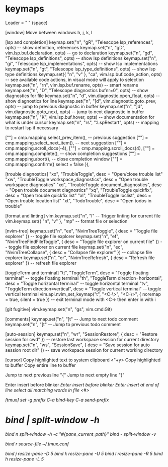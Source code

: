 # keymaps

Leader = " " (space)

[window]
Move between windows <C-w> h, j, k, l

[lsp and completion]
keymap.set("n", "gR", "<cmd>Telescope lsp_references<CR>", opts) -- show definition, references
keymap.set("n", "gD", vim.lsp.buf.declaration, opts) -- go to declaration
keymap.set("n", "gd", "<cmd>Telescope lsp_definitions<CR>", opts) -- show lsp definitions
keymap.set("n", "gi", "<cmd>Telescope lsp_implementations<CR>", opts) -- show lsp implementations
keymap.set("n", "gt", "<cmd>Telescope lsp_type_definitions<CR>", opts) -- show lsp type definitions
keymap.set({ "n", "v" }, "<leader>ca", vim.lsp.buf.code_action, opts) -- see available code actions, in visual mode will apply to selection
keymap.set("n", "<leader>rn", vim.lsp.buf.rename, opts) -- smart rename
keymap.set("n", "<leader>D", "<cmd>Telescope diagnostics bufnr=0<CR>", opts) -- show diagnostics for file
keymap.set("n", "<leader>d", vim.diagnostic.open_float, opts) -- show diagnostics for line
keymap.set("n", "[d", vim.diagnostic.goto_prev, opts) -- jump to previous diagnostic in buffer
keymap.set("n", "]d", vim.diagnostic.goto_next, opts) -- jump to next diagnostic in buffer
keymap.set("n", "K", vim.lsp.buf.hover, opts) -- show documentation for what is under cursor
keymap.set("n", "<leader>rs", ":LspRestart<CR>", opts) -- mapping to restart lsp if necessary

["<C-k>"] = cmp.mapping.select_prev_item(), -- previous suggestion
["<C-j>"] = cmp.mapping.select_next_item(), -- next suggestion
["<C-b>"] = cmp.mapping.scroll_docs(-4),
["<C-f>"] = cmp.mapping.scroll_docs(4),
["<C-Space>"] = cmp.mapping.complete(), -- show completion suggestions
["<C-e>"] = cmp.mapping.abort(), -- close completion window
["<CR>"] = cmp.mapping.confirm({ select = false }),

[trouble diagnostics]
"<leader>xx", "<cmd>TroubleToggle<CR>", desc = "Open/close trouble list"
"<leader>xw", "<cmd>TroubleToggle workspace_diagnostics<CR>", desc = "Open trouble workspace diagnostics"
"<leader>xd", "<cmd>TroubleToggle document_diagnostics<CR>", desc = "Open trouble document diagnostics"
"<leader>xq", "<cmd>TroubleToggle quickfix<CR>", desc = "Open trouble quickfix list"
"<leader>xl", "<cmd>TroubleToggle loclist<CR>", desc = "Open trouble location list"
"<leader>xt", "<cmd>TodoTrouble<CR>", desc = "Open todos in trouble"

[format and linting]
vim.keymap.set("n", "<leader>l" -- Trigger linting for current file
vim.keymap.set({ "n", "v" }, "<leader>mp" -- format file or selection

[nvim-tree]
keymap.set("n", "<leader>ee", "<cmd>NvimTreeToggle<CR>", { desc = "Toggle file explorer" }) -- toggle file explorer
keymap.set("n", "<leader>ef", "<cmd>NvimTreeFindFileToggle<CR>", { desc = "Toggle file explorer on current file" }) -- toggle file explorer on current file
keymap.set("n", "<leader>ec", "<cmd>NvimTreeCollapse<CR>", { desc = "Collapse file explorer" }) -- collapse file explorer
keymap.set("n", "<leader>er", "<cmd>NvimTreeRefresh<CR>", { desc = "Refresh file explorer" }) -- refresh file explorer

[toggleTerm and terminal]
"<leader>tt", "<cmd>ToggleTerm<cr>", desc = "Toggle floating terminal" -- toggle floating terminal
"<leader>th", "<cmd>ToggleTerm direction=horizontal<cr>", desc = "Toggle horizontal terminal" -- toggle horizontal terminal
"<leader>tv", "<cmd>ToggleTerm direction=vertical<cr>", desc = "Toggle vertical terminal" -- toggle vertical terminal
vim.api.nvim_set_keymap("t", "<C-\\><C-n>", "<C-\\><C-n>", { noremap = true, silent = true }) -- exit terminal mode with <C-\><C-n> then enter in with i

[git fugitive]
vim.keymap.set("n", "<leader>gs", vim.cmd.Git)

[comments]
keymap.set("n", "]t" -- Jump to next todo comment
keymap.set("n", "[t" -- Jump to previous todo comment

[auto-session]
keymap.set("n", "<leader>wr", "<cmd>SessionRestore<CR>", { desc = "Restore session for cwd" }) -- restore last workspace session for current directory
keymap.set("n", "<leader>ws", "<cmd>SessionSave<CR>", { desc = "Save session for auto session root dir" }) -- save workspace session for current working directory

[cursor]
Copy highlighted text to system clipboard <"+y>
Copy highlighted to buffer <y>
Copy entire line to buffer <yy>

Jump to next previousline "{"
Jump to next empty line "}"

Enter insert before blinker <i>
Enter insert before blinker <a>
Enter insert at end of line <E>
select all matching words in file <#>

[tmux]
set -g prefix C-a
bind-key C-a send-prefix

# bind | split-window -h

bind n split-window -h -c "#{pane_current_path}"
bind - split-window -v

bind r source-file ~/.tmux.conf

bind j resize-pane -D 5
bind k resize-pane -U 5
bind l resize-pane -R 5
bind h resize-pane -L 5
